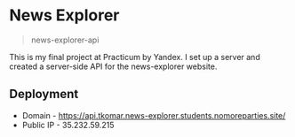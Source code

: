 # News Explorer
> news-explorer-api

This is my final project at Practicum by Yandex. I set up a server and created a server-side API for the news-explorer website.
## Deployment
- Domain - https://api.tkomar.news-explorer.students.nomoreparties.site/
- Public IP - 35.232.59.215
